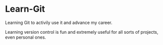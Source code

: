 # Learn-Git
Learning Git to activily use it and advance my career.

Learning version control is fun and extremely useful for all sorts of projects, even personal ones.
